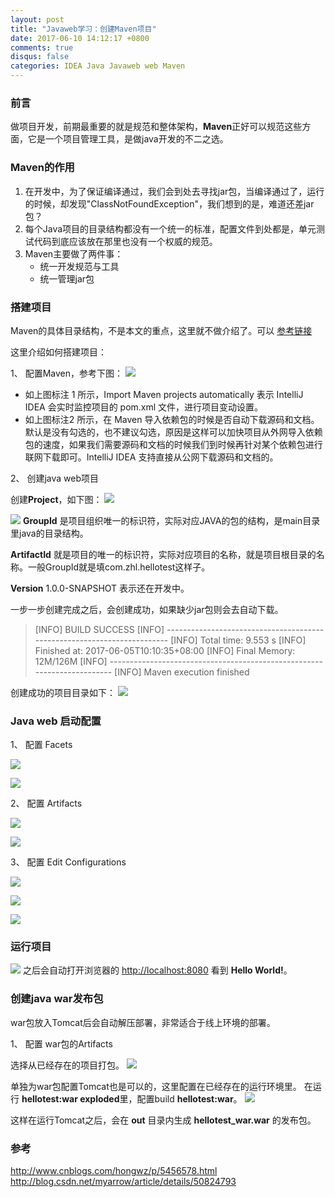 ```yaml
---
layout: post
title: "Javaweb学习：创建Maven项目"
date: 2017-06-10 14:12:17 +0800
comments: true
disqus: false
categories: IDEA Java Javaweb web Maven
---
```


### 前言
做项目开发，前期最重要的就是规范和整体架构，**Maven**正好可以规范这些方面，它是一个项目管理工具，是做java开发的不二之选。
<!--more-->

### Maven的作用
1. 在开发中，为了保证编译通过，我们会到处去寻找jar包，当编译通过了，运行的时候，却发现"ClassNotFoundException"，我们想到的是，难道还差jar包？
2. 每个Java项目的目录结构都没有一个统一的标准，配置文件到处都是，单元测试代码到底应该放在那里也没有一个权威的规范。
3. Maven主要做了两件事：
    * 统一开发规范与工具
    * 统一管理jar包

### 搭建项目
Maven的具体目录结构，不是本文的重点，这里就不做介绍了。可以 [参考链接](http://www.cnblogs.com/hongwz/p/5456578.html)

这里介绍如何搭建项目：

1、 配置Maven，参考下图：
![](/images/2017/06/10/01.jpg)

* 如上图标注 1 所示，Import Maven projects automatically 表示 IntelliJ IDEA 会实时监控项目的 pom.xml 文件，进行项目变动设置。
* 如上图标注2 所示，在 Maven 导入依赖包的时候是否自动下载源码和文档。默认是没有勾选的，也不建议勾选，原因是这样可以加快项目从外网导入依赖包的速度，如果我们需要源码和文档的时候我们到时候再针对某个依赖包进行联网下载即可。IntelliJ IDEA 支持直接从公网下载源码和文档的。

2、 创建java web项目

创建**Project**，如下图：
![](/images/2017/06/10/02.jpg)

![](/images/2017/06/10/03.jpg)
**GroupId** 是项目组织唯一的标识符，实际对应JAVA的包的结构，是main目录里java的目录结构。

**ArtifactId** 就是项目的唯一的标识符，实际对应项目的名称，就是项目根目录的名称。一般GroupId就是填com.zhl.hellotest这样子。

**Version** 1.0.0-SNAPSHOT 表示还在开发中。

一步一步创建完成之后，会创建成功，如果缺少jar包则会去自动下载。
>[INFO] BUILD SUCCESS
[INFO] ------------------------------------------------------------------------
[INFO] Total time: 9.553 s
[INFO] Finished at: 2017-06-05T10:10:35+08:00
[INFO] Final Memory: 12M/126M
[INFO] ------------------------------------------------------------------------
[INFO] Maven execution finished

创建成功的项目目录如下：
![](/images/2017/06/10/04.jpg)

### Java web 启动配置

1、 配置 Facets

![](/images/2017/06/10/05.jpg)

![](/images/2017/06/10/06.jpg)

2、 配置 Artifacts

![](/images/2017/06/10/07.jpg)

![](/images/2017/06/10/08.jpg)

3、 配置 Edit Configurations

![](/images/2017/06/10/09.jpg)

![](/images/2017/06/10/10.jpg)

![](/images/2017/06/10/11.jpg)

### 运行项目
![](/images/2017/06/10/12.jpg)
之后会自动打开浏览器的 <http://localhost:8080> 看到 **Hello World!**。

### 创建java war发布包
war包放入Tomcat后会自动解压部署，非常适合于线上环境的部署。

1、 配置 war包的Artifacts

选择从已经存在的项目打包。
![](/images/2017/06/10/13.jpg)

单独为war包配置Tomcat也是可以的，这里配置在已经存在的运行环境里。
在运行 **hellotest:war exploded**里，配置build **hellotest:war**。
![](/images/2017/06/10/14.jpg)

这样在运行Tomcat之后，会在 **out** 目录内生成 **hellotest_war.war** 的发布包。

### 参考
<http://www.cnblogs.com/hongwz/p/5456578.html>
<http://blog.csdn.net/myarrow/article/details/50824793>


